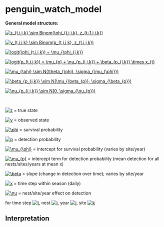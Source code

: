 # penguin_watch_model

**General model structure:**

<a href="https://www.codecogs.com/eqnedit.php?latex=z_{t,i,j,k}&space;\sim&space;Binom(\phi_{t,i,j,k},&space;z_{t-1,i,j,k})" target="_blank"><img src="https://latex.codecogs.com/gif.latex?z_{t,i,j,k}&space;\sim&space;Binom(\phi_{t,i,j,k},&space;z_{t-1,i,j,k})" title="z_{t,i,j,k} \sim Binom(\phi_{t,i,j,k}, z_{t-1,i,j,k})" /></a>

<a href="https://www.codecogs.com/eqnedit.php?latex=y_{t,i,j,k}&space;\sim&space;Binom(p_{t,i,j,k},&space;z_{t,i,j,k})" target="_blank"><img src="https://latex.codecogs.com/gif.latex?y_{t,i,j,k}&space;\sim&space;Binom(p_{t,i,j,k},&space;z_{t,i,j,k})" title="y_{t,i,j,k} \sim Binom(p_{t,i,j,k}, z_{t,i,j,k})" /></a>

<a href="https://www.codecogs.com/eqnedit.php?latex=logit(\phi_{t,i,j,k})&space;=&space;\mu_{\phi_{j,k}}" target="_blank"><img src="https://latex.codecogs.com/gif.latex?logit(\phi_{t,i,j,k})&space;=&space;\mu_{\phi_{j,k}}" title="logit(\phi_{t,i,j,k}) = \mu_{\phi_{j,k}}" /></a>

<a href="https://www.codecogs.com/eqnedit.php?latex=logit(p_{t,i,j,k})&space;=&space;\mu_{p}&space;&plus;&space;\nu_{p_{i,j,k}}&space;&plus;&space;\beta_{p_{j,k}}&space;\times&space;x_{t}" target="_blank"><img src="https://latex.codecogs.com/gif.latex?logit(p_{t,i,j,k})&space;=&space;\mu_{p}&space;&plus;&space;\nu_{p_{i,j,k}}&space;&plus;&space;\beta_{p_{j,k}}&space;\times&space;x_{t}" title="logit(p_{t,i,j,k}) = \mu_{p} + \nu_{p_{i,j,k}} + \beta_{p_{j,k}} \times x_{t}" /></a>

<a href="https://www.codecogs.com/eqnedit.php?latex=\mu_{\phi}&space;\sim&space;N(\theta_{\phi},&space;\sigma_{\mu_{\phi}})" target="_blank"><img src="https://latex.codecogs.com/gif.latex?\mu_{\phi}&space;\sim&space;N(\theta_{\phi},&space;\sigma_{\mu_{\phi}})" title="\mu_{\phi} \sim N(\theta_{\phi}, \sigma_{\mu_{\phi}})" /></a>

<a href="https://www.codecogs.com/eqnedit.php?latex=\beta_{p_{j,k}}&space;\sim&space;N(\mu_{\beta_{p}},&space;\sigma_{\beta_{p}})" target="_blank"><img src="https://latex.codecogs.com/gif.latex?\beta_{p_{j,k}}&space;\sim&space;N(\mu_{\beta_{p}},&space;\sigma_{\beta_{p}})" title="\beta_{p_{j,k}} \sim N(\mu_{\beta_{p}}, \sigma_{\beta_{p}})" /></a>

<a href="https://www.codecogs.com/eqnedit.php?latex=\nu_{p_{i,j,k}}&space;\sim&space;N(0,&space;\sigma_{\nu_{p}})" target="_blank"><img src="https://latex.codecogs.com/gif.latex?\nu_{p_{i,j,k}}&space;\sim&space;N(0,&space;\sigma_{\nu_{p}})" title="\nu_{p_{i,j,k}} \sim N(0, \sigma_{\nu_{p}})" /></a>



<br>

<a href="https://www.codecogs.com/eqnedit.php?latex=z" target="_blank"><img src="https://latex.codecogs.com/gif.latex?z" title="z" /></a> = true state

<a href="https://www.codecogs.com/eqnedit.php?latex=y" target="_blank"><img src="https://latex.codecogs.com/gif.latex?y" title="y" /></a> = observed state

<a href="https://www.codecogs.com/eqnedit.php?latex=\phi" target="_blank"><img src="https://latex.codecogs.com/gif.latex?\phi" title="\phi" /></a> = survival probability

<a href="https://www.codecogs.com/eqnedit.php?latex=p" target="_blank"><img src="https://latex.codecogs.com/gif.latex?p" title="p" /></a> = detection probability

<a href="https://www.codecogs.com/eqnedit.php?latex=\mu_{\phi}" target="_blank"><img src="https://latex.codecogs.com/gif.latex?\mu_{\phi}" title="\mu_{\phi}" /></a> = intercept for survival probability (varies by site/year)

<a href="https://www.codecogs.com/eqnedit.php?latex=\mu_{p}" target="_blank"><img src="https://latex.codecogs.com/gif.latex?\mu_{p}" title="\mu_{p}" /></a> = intercept term for detection probability (mean detection for all nests/sites/years at mean x)

<a href="https://www.codecogs.com/eqnedit.php?latex=\beta" target="_blank"><img src="https://latex.codecogs.com/gif.latex?\beta" title="\beta" /></a> = slope (change in detection over time); varies by site/year

<a href="http://www.codecogs.com/eqnedit.php?latex=x" target="_blank"><img src="http://latex.codecogs.com/gif.latex?x" title="x" /></a> = time step within season (daily)

<a href="https://www.codecogs.com/eqnedit.php?latex=\nu" target="_blank"><img src="https://latex.codecogs.com/gif.latex?\nu" title="\nu" /></a> = nest/site/year effect on detection

for time step <a href="https://www.codecogs.com/eqnedit.php?latex=t" target="_blank"><img src="https://latex.codecogs.com/gif.latex?t" title="t" /></a>, nest <a href="https://www.codecogs.com/eqnedit.php?latex=i" target="_blank"><img src="https://latex.codecogs.com/gif.latex?i" title="i" /></a>, year <a href="https://www.codecogs.com/eqnedit.php?latex=j" target="_blank"><img src="https://latex.codecogs.com/gif.latex?j" title="j" /></a>, site <a href="https://www.codecogs.com/eqnedit.php?latex=k" target="_blank"><img src="https://latex.codecogs.com/gif.latex?k" title="k" /></a>


## Interpretation
